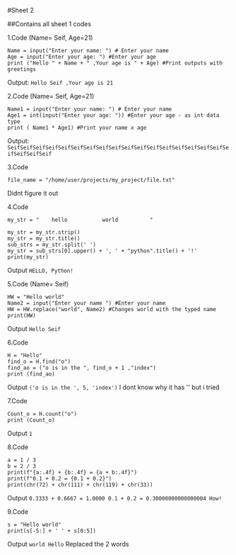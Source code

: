 #Sheet 2

##Contains all sheet 1 codes

1.Code (Name= Seif, Age=21)
~~~
Name = input("Enter your name: ") # Enter your name
Age = input("Enter your age: ") #Enter your age 
print ("Hello " + Name + " ,Your age is " + Age) #Print outputs with greetings
~~~
Output: `Hello Seif ,Your age is 21`
<br>

2.Code (Name= Seif, Age=21)
~~~
Name1 = input("Enter your name: ") # Enter your name
Age1 = int(input("Enter your age: ")) #Enter your age - as int data type
print ( Name1 * Age1) #Print your name x age
~~~
Output: `SeifSeifSeifSeifSeifSeifSeifSeifSeifSeifSeifSeifSeifSeifSeifSeifSeifSeifSeifSeifSeif`
<br>

3.Code
~~~
file_name = "/home/user/projects/my_project/file.txt"
~~~
Didnt figure it out
<br>

4.Code
~~~
my_str = "    hello           world          "

my_str = my_str.strip()
my_str = my_str.title()
sub_strs = my_str.split(' ')
my_str = sub_strs[0].upper() + ', ' + "python".title() + '!'
print(my_str)
~~~
Output `HELLO, Python!`
<br>

5.Code (Name= Seif)
~~~
HW = "Hello world"
Name2 = input("Enter your name ") #Enter your name
HW = HW.replace("world", Name2) #Changes world with the typed name
print(HW)
~~~
Output `Hello Seif`
<br>

6.Code
~~~
H = "Hello"
find_o = H.find("o")
find_ao = ("o is in the ", find_o + 1 ,"index")
print (find_ao)
~~~
Output `('o is in the ', 5, 'index')`  I dont know why it has '' but i tried
<br>

7.Code 
~~~
Count_o = H.count("o")
print (Count_o)
~~~
Output `1`
<br>

8.Code
~~~
a = 1 / 3
b = 2 / 3
print(f"{a:.4f} + {b:.4f} = {a + b:.4f}")
print(f"0.1 + 0.2 = {0.1 + 0.2}")
print(chr(72) + chr(111) + chr(119) + chr(33))
~~~
Output `0.3333 + 0.6667 = 1.0000
0.1 + 0.2 = 0.30000000000000004
How!`
<br>

9.Code
~~~
s = "Hello world"
print(s[-5:] + ' ' + s[0:5])
~~~
Output `world Hello` Replaced the 2 words



